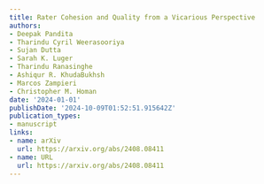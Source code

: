```yaml
---
title: Rater Cohesion and Quality from a Vicarious Perspective
authors:
- Deepak Pandita
- Tharindu Cyril Weerasooriya
- Sujan Dutta
- Sarah K. Luger
- Tharindu Ranasinghe
- Ashiqur R. KhudaBukhsh
- Marcos Zampieri
- Christopher M. Homan
date: '2024-01-01'
publishDate: '2024-10-09T01:52:51.915642Z'
publication_types:
- manuscript
links:
- name: arXiv
  url: https://arxiv.org/abs/2408.08411
- name: URL
  url: https://arxiv.org/abs/2408.08411
---
```

